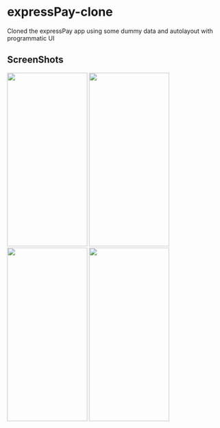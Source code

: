 # expressPay-clone
Cloned the expressPay app using some dummy data and autolayout with programmatic UI

## ScreenShots

<p float="left">
  <img src="https://user-images.githubusercontent.com/17326822/182911301-cd0b4bab-a043-4726-9a73-f69ec5324d93.png" width="187" height="405" />
  <img src="https://user-images.githubusercontent.com/17326822/182911475-5d5b0537-6605-477d-ad06-6c117331e33a.png" width="187" height="405"/> 
  <img src="https://user-images.githubusercontent.com/17326822/182911601-baa37019-6b0c-4e90-b5e0-c1a493325881.png" width="187" height="405" />
  <img src="https://user-images.githubusercontent.com/17326822/182911827-759a1fef-53e3-45ed-96b8-757fc15edabe.png" width="187" height="405"/> 

</p>

